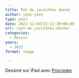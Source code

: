 ```yaml
---
title: Pot de jacinthes donné
author: jean-yves
type: post
date: 2022-12-04T15:11:30+00:00
url: /pot-de-jacinthes-donne/
categories:
  - Dessin
years:
  - 2022
format: image

---
```

Dessiné sur iPad avec [Procreate](https://procreate.com/).